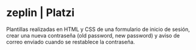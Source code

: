 # zeplin | Platzi

Plantillas realizadas en HTML y CSS de una formulario de inicio de sesión, crear una nueva contraseña (old password, new password) y aviso de correo enviado cuando se restablece la contraseña.
